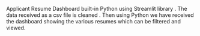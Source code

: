 Applicant Resume Dashboard built-in Python using Streamlit library .
The data received as a csv file is cleaned .
Then using Python we have received the dashboard showing the various resumes which can be filtered and viewed.
